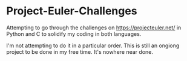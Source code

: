 # Project-Euler-Challenges
Attempting to go through the challenges on https://projecteuler.net/ in Python and C to solidify my coding in both languages. 

I'm not attempting to do it in a particular order. This is still an ongiong project to be done in my free time. It's nowhere near done.
